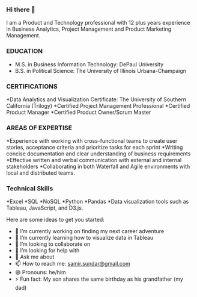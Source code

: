 ### Hi there 👋


I am a Product and Technology professional with 12 plus years experience in Business Analytics, Project Management and Product Marketing Management.

### EDUCATION
* M.S. in Business Information Technology: DePaul University 
* B.S. in Political Science: The University of Illinois Urbana-Champaign

### CERTIFICATIONS
*Data Analytics and Visualization Certificate: The University of Southern California (Trilogy)
*Certified Project Management Professional
*Certified Product Manager
*Certified Product Owner/Scrum Master 

### AREAS OF EXPERTISE
*Experience with working with cross-functional teams to create user stories, acceptance criteria and prioritize tasks for each sprint
*Writing concise documentation and clear understanding of business requirements
*Effective written and verbal communication with external and internal stakeholders
*Collaborating in both Waterfall and Agile environments with local and distributed teams. 

### Technical Skills 
*Excel
*SQL
*NoSQL
*Python
*Pandas
*Data visualization tools such as Tableau, JavaScript, and D3.js. 

Here are some ideas to get you started:

- 🔭 I’m currently working on finding my next career adventure
- 🌱 I’m currently learning how to visualize data in Tableau
- 👯 I’m looking to collaborate on 
- 🤔 I’m looking for help with 
- 💬 Ask me about 
- 📫 How to reach me: samir.sundar@gmail.com
- 😄 Pronouns: he/him
- ⚡ Fun fact: My son shares the same birthday as his grandfather (my dad)
<!--
**ssundar80/ssundar80** is a ✨ _special_ ✨ repository because its `README.md` (this file) appears on your GitHub profile.

